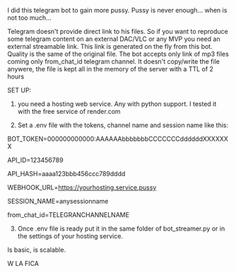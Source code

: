 I did this telegram bot to gain more pussy. Pussy is never enough... when is not too much...


Telegram doesn't provide direct link to his files. So if you want to reproduce some telegram content on an external DAC/VLC or any MVP
you need an external streamable link. This link is generated on the fly from this bot. Quality is the same of the original file.
The bot accepts only link of mp3 files coming only from_chat_id telegram channel.
It doesn't copy/write the file anywere, the file is kept all in the memory of the server with a TTL of 2 hours




SET UP:
1) you need a hosting web service. Any with python support. I tested it with the free service of render.com

2) Set a .env file with the tokens, channel name and session name like this:


BOT_TOKEN=000000000000:AAAAAAbbbbbbbCCCCCCCddddddXXXXXXX

API_ID=123456789

API_HASH=aaaa123bbb456ccc789dddd

WEBHOOK_URL=https://yourhosting.service.pussy

SESSION_NAME=anysessionname

from_chat_id=TELEGRANCHANNELNAME


3) Once .env file is ready put it in the same folder of bot_streamer.py or in the settings of your hosting service.


Is basic, is scalable.

W LA FICA
